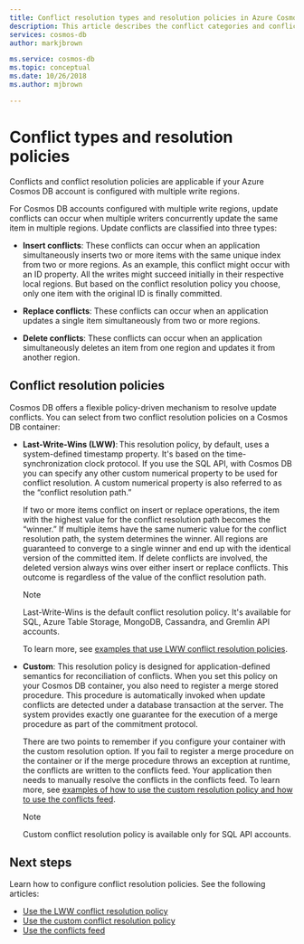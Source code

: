 ```yaml
---
title: Conflict resolution types and resolution policies in Azure Cosmos DB 
description: This article describes the conflict categories and conflict resolution policies in Azure Cosmos DB.
services: cosmos-db
author: markjbrown

ms.service: cosmos-db
ms.topic: conceptual
ms.date: 10/26/2018
ms.author: mjbrown

---
```


# Conflict types and resolution policies

Conflicts and conflict resolution policies are applicable if your Azure Cosmos DB account is configured with multiple write regions.

For Cosmos DB accounts configured with multiple write regions, update conflicts can occur when multiple writers concurrently update the same item in multiple regions. Update conflicts are classified into three types:

* **Insert conflicts**: These conflicts can occur when an application simultaneously inserts two or more items with the same unique index from two or more regions. As an example, this conflict might occur with an ID property. All the writes might succeed initially in their respective local regions. But based on the conflict resolution policy you choose, only one item with the original ID is finally committed.

* **Replace conflicts**: These conflicts can occur when an application updates a single item simultaneously from two or more regions.

* **Delete conflicts**: These conflicts can occur when an application simultaneously deletes an item from one region and updates it from another region.

## Conflict resolution policies

Cosmos DB offers a flexible policy-driven mechanism to resolve update conflicts. You can select from two conflict resolution policies on a Cosmos DB container:

- **Last-Write-Wins (LWW)**: This resolution policy, by default, uses a system-defined timestamp property. It's based on the time-synchronization clock protocol. If you use the SQL API, with Cosmos DB you can specify any other custom numerical property to be used for conflict resolution. A custom numerical property is also referred to as the “conflict resolution path.” 

  If two or more items conflict on insert or replace operations, the item with the highest value for the conflict resolution path becomes the “winner.” If multiple items have the same numeric value for the conflict resolution path, the system determines the winner. All regions are guaranteed to converge to a single winner and end up with the identical version of the committed item. If delete conflicts are involved, the deleted version always wins over either insert or replace conflicts. This outcome is regardless of the value of the conflict resolution path.

  > [!NOTE]
  > Last-Write-Wins is the default conflict resolution policy. It's available for SQL, Azure Table Storage, MongoDB, Cassandra, and Gremlin API accounts.

  To learn more, see [examples that use LWW conflict resolution policies](how-to-manage-conflicts.md#create-a-last-writer-wins-conflict-resolution-policy).

- **Custom**: This resolution policy is designed for application-defined semantics for reconciliation of conflicts. When you set this policy on your Cosmos DB container, you also need to register a merge stored procedure. This procedure is automatically invoked when update conflicts are detected under a database transaction at the server. The system provides exactly one guarantee for the execution of a merge procedure as part of the commitment protocol.  

  There are two points to remember if you configure your container with the custom resolution option. If you fail to register a merge procedure on the container or if the merge procedure throws an exception at runtime, the conflicts are written to the conflicts feed. Your application then needs to manually resolve the conflicts in the conflicts feed. To learn more, see [examples of how to use the custom resolution policy and how to use the conflicts feed](how-to-manage-conflicts.md#create-a-last-writer-wins-conflict-resolution-policy).

  > [!NOTE]
  > Custom conflict resolution policy is available only for SQL API accounts.

## Next steps

Learn how to configure conflict resolution policies. See the following articles:

* [Use the LWW conflict resolution policy](how-to-manage-conflicts.md#create-a-last-writer-wins-conflict-resolution-policy)
* [Use the custom conflict resolution policy](how-to-manage-conflicts.md#create-a-last-writer-wins-conflict-resolution-policy)
* [Use the conflicts feed](how-to-manage-conflicts.md#read-from-conflict-feed)
